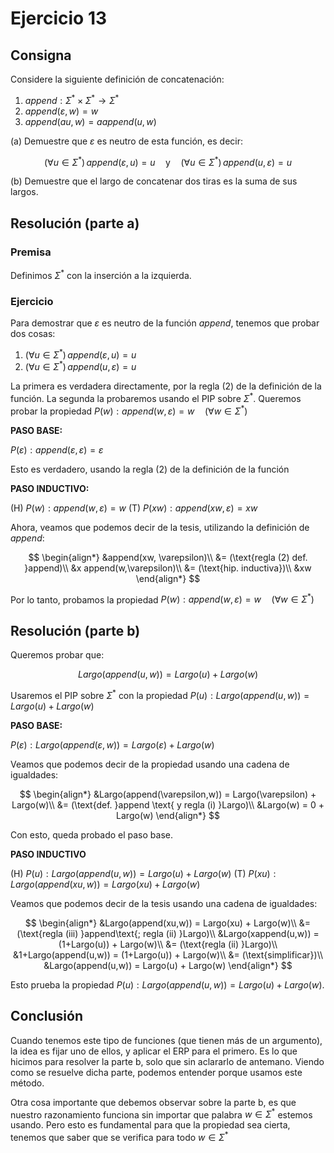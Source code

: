 # Ejercicio 13

## Consigna

Considere la siguiente definición de concatenación:

1. $append:\Sigma^*\times\Sigma^*\to\Sigma^*$
2. $append(\varepsilon, w) = w$
3. $append(au, w) = a append(u,w)$

(a) Demuestre que $\varepsilon$ es neutro de esta función, es decir:

$$
(\forall u \in \Sigma^*) \, append(\varepsilon, u) = u \quad \text{y} \quad (\forall u \in \Sigma^*) \, append(u, \varepsilon) = u
$$

(b) Demuestre que el largo de concatenar dos tiras es la suma de sus largos.

## Resolución (parte a)

### Premisa

Definimos $\Sigma^*$ con la inserción a la izquierda.

### Ejercicio

Para demostrar que $\varepsilon$ es neutro de la función $append$, tenemos que probar dos cosas:

1. $(\forall u \in \Sigma^*) \, append(\varepsilon, u) = u$
2. $(\forall u \in \Sigma^*) \, append(u, \varepsilon) = u$

La primera es verdadera directamente, por la regla (2) de la definición de la función. La segunda la probaremos usando el PIP sobre $\Sigma^*$. Queremos probar la propiedad $P(w): append(w,\varepsilon) = w\quad(\forall w\in\Sigma^*)$

**PASO BASE:**

$P(\varepsilon): append(\varepsilon,\varepsilon) = \varepsilon$

Esto es verdadero, usando la regla (2) de la definición de la función

**PASO INDUCTIVO:**

(H) $P(w): append(w,\varepsilon) = w$
(T) $P(xw): append(xw, \varepsilon) = xw$

Ahora, veamos que podemos decir de la tesis, utilizando la definición de $append$:

$$
\begin{align*}
&append(xw, \varepsilon)\\
&= (\text{regla (2) def. }append)\\
&x append(w,\varepsilon)\\
&= (\text{hip. inductiva})\\
&xw
\end{align*}
$$

Por lo tanto, probamos la propiedad $P(w): append(w,\varepsilon) = w\quad(\forall w\in\Sigma^*)$

## Resolución (parte b)

Queremos probar que:

$$Largo(append(u,w)) = Largo(u) + Largo(w)$$

Usaremos el PIP sobre $\Sigma^*$ con la propiedad $P(u): Largo(append(u,w)) = Largo(u) + Largo(w)$

**PASO BASE:**

$P(\varepsilon): Largo(append(\varepsilon,w)) = Largo(\varepsilon) + Largo(w)$

Veamos que podemos decir de la propiedad usando una cadena de igualdades:

$$
\begin{align*}
&Largo(append(\varepsilon,w)) = Largo(\varepsilon) + Largo(w)\\
&= (\text{def. }append \text{ y regla (i) }Largo)\\
&Largo(w) = 0 + Largo(w)
\end{align*}
$$

Con esto, queda probado el paso base.

**PASO INDUCTIVO**

(H) $P(u): Largo(append(u,w)) = Largo(u) + Largo(w)$
(T) $P(xu): Largo(append(xu,w)) = Largo(xu) + Largo(w)$

Veamos que podemos decir de la tesis usando una cadena de igualdades:

$$
\begin{align*}
&Largo(append(xu,w)) = Largo(xu) + Largo(w)\\
&= (\text{regla (iii) }append\text{; regla (ii) }Largo)\\
&Largo(xappend(u,w)) = (1+Largo(u)) + Largo(w)\\
&= (\text{regla (ii) }Largo)\\
&1+Largo(append(u,w)) = (1+Largo(u)) + Largo(w)\\
&= (\text{simplificar})\\
&Largo(append(u,w)) = Largo(u) + Largo(w)
\end{align*}
$$

Esto prueba la propiedad $P(u): Largo(append(u,w)) = Largo(u) + Largo(w)$.

## Conclusión

Cuando tenemos este tipo de funciones (que tienen más de un argumento), la idea es fijar uno de ellos, y aplicar el ERP para el primero. Es lo que hicimos para resolver la parte b, solo que sin aclararlo de antemano.
Viendo como se resuelve dicha parte, podemos entender porque usamos este método.

Otra cosa importante que debemos observar sobre la parte b, es que nuestro razonamiento funciona sin importar que palabra $w\in\Sigma^*$ estemos usando. Pero esto es fundamental para que la propiedad sea cierta, tenemos que saber que se verifica para todo $w\in\Sigma^*$